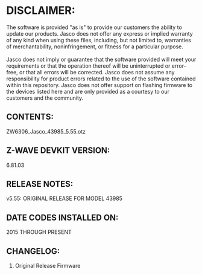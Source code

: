 # DISCLAIMER:
The software is provided "as is" to provide our customers the ability to update our products. Jasco does not offer any express or implied warranty of any kind when using these files, including, but not limited to, warranties of merchantability, noninfringement, or fitness for a particular purpose.<br>
<br>
Jasco does not imply or guarantee that the software provided will meet your requirements or that the operation thereof will be uninterrupted or error-free, or that all errors will be corrected. Jasco does not assume any responsibility for product errors related to the use of the software contained within this repository. Jasco does not offer support on flashing firmware to the devices listed here and are only provided as a courtesy to our customers and the community.

## CONTENTS:
ZW6306_Jasco_43985_5.55.otz

## Z-WAVE DEVKIT VERSION:
6.81.03

## RELEASE NOTES:
v5.55: ORIGINAL RELEASE FOR MODEL 43985

## DATE CODES INSTALLED ON:
2015 THROUGH PRESENT

## CHANGELOG:
1. Original Release Firmware